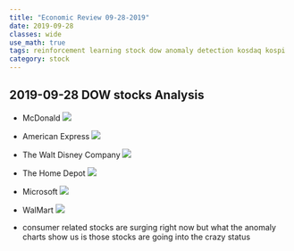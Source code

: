 ```yaml
---
title: "Economic Review 09-28-2019"
date: 2019-09-28
classes: wide
use_math: true
tags: reinforcement learning stock dow anomaly detection kosdaq kospi
category: stock
---
```


## 2019-09-28 DOW stocks Analysis
- McDonald
![](../../pictures/stock_analysis/20190926_MCD.png)  
- American Express
![](../../pictures/stock_analysis/20190926_AXP.png)  
- The Walt Disney Company
![](../../pictures/stock_analysis/20190926_DIS.png)  
- The Home Depot
![](../../pictures/stock_analysis/20190926_HD.png)  
- Microsoft
![](../../pictures/stock_analysis/20190926_HD.png)  
- WalMart
![](../../pictures/stock_analysis/20190926_WMT.png)  

- consumer related stocks are surging right now but what the anomaly charts show us is those stocks are going into the crazy status
